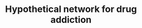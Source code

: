 ---
annotations:
- type: Pathway Ontology
  value: substance dependence pathway
authors:
- MaintBot
- Jmelius
- Egonw
- Eweitz
description: Adapted from figure 2 in [http://www.ploscompbiol.org/article/info:doi/10.1371/journal.pcbi.0040002
  Li et al.].
last-edited: 2021-05-24
organisms:
- Gallus gallus
redirect_from:
- /index.php/Pathway:WP764
- /instance/WP764
schema-jsonld:
- '@context': https://schema.org/
  '@id': https://wikipathways.github.io/pathways/WP764.html
  '@type': Dataset
  creator:
    '@type': Organization
    name: WikiPathways
  description: Adapted from figure 2 in [http://www.ploscompbiol.org/article/info:doi/10.1371/journal.pcbi.0040002
    Li et al.].
  keywords:
  - GRIA1
  - ADCY8
  - DRD1
  - CREB1
  - GRIA2
  - Gs
  - Gi
  - connexin
  - MAP2K1
  - GRIN1
  - ADCY1
  - GRIN2D
  - DRD2
  - GRIA4
  - ZHX2
  - CAMK4
  - PKA
  - GRIN2A
  - GRIA3
  - GRIN2B
  - DRD4
  - D-Glutamate
  - PPA1
  - GRIN2C
  - KRIT1
  - ERK1
  - TERF2IP
  - GRM5
  - Ca++
  - MAPK1
  - CAMK2
  - PRKCE
  - MAP2K2
  - Cyclic AMP
  - GRM1
  - ACTA1
  - NISCH
  license: CC0
  name: Hypothetical network for drug addiction
seo: CreativeWork
title: Hypothetical network for drug addiction
wpid: WP764
---